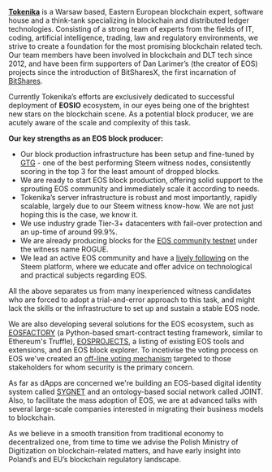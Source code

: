 [**Tokenika**](https://tokenika.io/) is a Warsaw based, Eastern European blockchain expert, software house and a think-tank specializing in blockchain and distributed ledger technologies. Consisting of a strong team of experts from the fields of IT, coding, artificial intelligence, trading, law and regulatory environments, we strive to create a foundation for the most promising blockchain related tech. Our team members have been involved in blockchain and DLT tech since 2012, and have been firm supporters of Dan Larimer’s (the creator of EOS) projects since the introduction of BitSharesX, the first incarnation of [BitShares](https://bitshares.org/).

Currently Tokenika’s efforts are exclusively dedicated to successful deployment of **EOSIO** ecosystem, in our eyes being one of the brightest new stars on the blockchain scene. As a potential block producer, we are acutely aware of the scale and complexity of this task.

**Our key strengths as an EOS block producer:**

- Our block production infrastructure has been setup and fine-tuned by [GTG](https://steemit.com/@gtg) - one of the best performing Steem witness nodes, consistently scoring in the top 3 for the least amount of dropped blocks.
- We are ready to start EOS block production, offering solid support to the sprouting EOS community and immediately scale it according to needs.
- Tokenika’s server infrastructure is robust and most importantly, rapidly scalable, largely due to our Steem witness know-how. We are not just hoping this is the case, we know it.
- We use industry grade Tier-3+ datacenters with fail-over protection and an up-time of around 99.9%.
- We are already producing blocks for the [EOS community testnet](http://superhero3monitor.eosgreen.io/) under the witness name ROGUE.
- We lead an active EOS community and have a [lively following](https://steemit.com/@tokenika) on the Steem platform, where we educate and offer advice on technological and practical subjects regarding EOS.

All the above separates us from many inexperienced witness candidates who are forced to adopt a trial-and-error approach to this task, and might lack the skills or the infrastructure to set up and sustain a stable EOS node.

We are also developing several solutions for the EOS ecosystem, such as [EOSFACTORY](https://github.com/tokenika/eosfactory) (a Python-based smart-contract testing framework, similar to Ethereum's Truffle), [EOSPROJECTS](https://eosprojects.org/), a listing of existing EOS tools and extensions, and an EOS block explorer. To incetivise the voting process on EOS we've created an [off-line voting mechanism](https://github.com/tokenika/secure-bp-voting) targeted to those stakeholders for whom security is the primary concern.

As far as dApps are concerned we're building an EOS-based digital identity system called [SYGNET](http://sygnet.eu/) and an ontology-based social network called JOINT. Also, to facilitate the mass adoption of EOS, we are at advanced talks with several large-scale companies interested in migrating their business models to blockchain.

As we believe in a smooth transition from traditional economy to decentralized one, from time to time we advise the Polish Ministry of Digitization on blockchain-related matters, and have early insight into Poland’s and EU’s blockchain regulatory landscape.